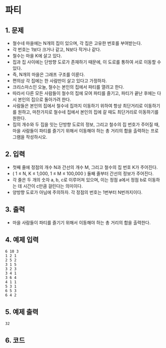 # 파티

## 1. 문제
- 철수네 마을에는 N개의 집이 있으며, 각 집은 고유한 번호를 부여받는다.
- 각 번호는 1보다 크거나 같고, N보다 작거나 같다.
- 철수는 마을 K에 살고 있다.
- 집과 집 사이에는 단방향 도로가 존재하기 때문에, 이 도로를 통하여 서로 이동할 수 있다.
- 즉, N개의 마을은 그래프 구조를 이룬다.
- 편의상 각 집에는 한 사람만이 살고 있다고 가정하자.
- 크리스마스인 오늘, 철수는 본인의 집에서 파티를 열려고 한다.
- 따라서 다른 모든 사람들이 철수의 집에 모여 파티를 즐기고, 파티가 끝난 후에는 다시 본인의 집으로 돌아가려 한다.
- 사람들은 본인의 집에서 철수네 집까지 이동하기 위하여 항상 최단거리로 이동하기를 원하고, 마찬가지로 철수네 집에서 본인의 집에 갈 때도 최단거리로 이동하기를 원한다.
- 집의 개수와 두 집을 잇는 단방향 도로의 정보, 그리고 철수의 집 번호가 주어질 때, 마을 사람들이 파티를 즐기기 위해서 이동해야 하는 총 거리의 합을 출력하는 프로그램을 작성하시오.

## 2. 입력

- 첫째 줄에 정점의 개수 N과 간선의 개수 M, 그리고 철수의 집 번호 K가 주어진다.
- ( 1 ≤ N, K ≤ 1,000, 1 ≤ M ≤ 100,000 ) 둘째 줄부터 간선의 정보가 주어진다.
- 각 줄은 두 개의 숫자 a, b, c로 이루어져 있으며, 이는 정점 a에서 정점 b로 이동하는 데 시간이 c만큼 걸린다는 의미이다.
- 양방향 도로가 아님에 주의하자. 각 정점의 번호는 1번부터 N번까지이다.

## 3. 출력
- 마을 사람들이 파티를 즐기기 위해서 이동해야 하는 총 거리의 합을 출력한다.

## 4. 예제 입력
```
6 10 3
1 2 1
2 5 2
3 1 5
3 2 3
3 4 1
3 6 4
4 1 1
5 3 1
6 5 3
6 4 2
```

## 5. 예제 출력
```
32
```

## 6. 코드

```c++

```
